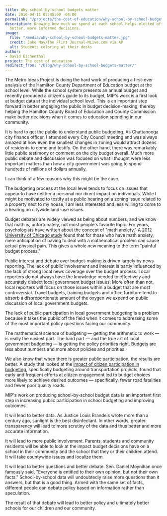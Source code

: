 ```yaml
---
title: Why school-by-school budgets matter
date: 2016-04-11 05:45:00 -04:00
permalink: "/projects/the-cost-of-education/why-school-by-school-budgets-matter/"
description: Knowing how much we spend at each school helps elected officials make
  better, more informed decisions.
image:
  file: "/media/why-school-by-school-budgets-matter.jpg"
  credit: Jake May/The Flint Journal-MLive.com via AP
  alt: Students coloring at their desks
author:
- David Eichenthal
project: The cost of education
redirect_from: "/blog/why-school-by-school-budgets-matter/"
---
```


The Metro Ideas Project is doing the hard work of producing a first-ever analysis of the Hamilton County Department of Education budget at the school level. While the school system presents an annual budget and recently produced a citizen's guide to its budget, MIP's work is a first look at budget data at the individual school level. This is an important step forward in better engaging the public in budget decision-making, thereby helping the Hamilton County Board of Education and County Commission make better decisions when it comes to education spending in our community.

It is hard to get the public to understand public budgeting. As Chattanooga city finance officer, I attended every City Council meeting and was always amazed at how even the smallest changes in zoning would attract dozens of residents to come and testify. On the other hand, there was remarkably little public testimony or comment on the city budget overall. Much more public debate and discussion was focused on what I thought were less important matters than how a city government was going to spend hundreds of millions of dollars annually.

I can think of a few reasons why this might be the case.

The budgeting process at the local level tends to focus on issues that appear to have neither a personal nor direct impact on individuals. While I might be motivated to testify at a public hearing on a zoning issue related to a property next to my house, I am less interested and less willing to come to a hearing on citywide land-use issues.

Budget debates are widely viewed as being about numbers, and we know that math is, unfortunately, not most people's favorite topic. For years, psychologists have written about the concept of "math anxiety." A [2012 University of Chicago study](http://www.ncbi.nlm.nih.gov/pubmed/23118929) found that for those who have math anxiety, mere anticipation of having to deal with a mathematical problem can cause actual physical pain. This gives a whole new meaning to the term "painful budget process."

Public interest and debate over budget-making is driven largely by news reporting. The lack of public involvement and interest is partly influenced by the lack of strong local news coverage over the budget process. Local reporters do not always have the knowledge needed to effectively and accurately dissect local government budget issues. More often than not, local reporters will focus on those issues within a budget that are most controversial. Travel budgets, training budgets and office furniture tend to absorb a disproportionate amount of the oxygen we expend on public discussion of local government budgets.

The lack of public participation in local government budgeting is a problem because it takes the public off the field when it comes to addressing some of the most important policy questions facing our community.

The mathematical science of budgeting — getting the arithmetic to work — is really the easiest part. The hard part — and the true art of local government budgeting — is getting the policy priorities right. Budgets are less about numbers and more about policies and priorities.

We also know that when there is greater public participation, the results are better. A study that looked at the [impact of citizen participation in budgeting](http://www.pmranet.org/~pmranet/conferences/OSU2009/papers/Neshkova,%20Milena,%20and%20Guo,%20Hai.%20%20Public%20Involvement%20and%20Organizational%20Performance%20-%20Evidence%20from%20State%20Agencies.pdf), specifically budgeting around transportation projects, found that early and frequent efforts at citizen engagement led to budget choices more likely to achieve desired outcomes — specifically, fewer road fatalities and fewer poor quality roads.

MIP's work on producing school-by-school budget data is an important first step in increasing public participation in school budgeting and improving outcomes.

It will lead to better data. As Justice Louis Brandeis wrote more than a century ago, sunlight is the best disinfectant. In other words, greater transparency will lead to more scrutiny of the data and thus better and more accurate information.

It will lead to more public involvement. Parents, students and community residents will be able to look at the impact budget decisions have on a school in their community and the school that they or their children attend. It will take countywide issues and localize them.

It will lead to better questions and better debate. Sen. Daniel Moynihan once famously said, "Everyone is entitled to their own opinion, but not their own facts." School-by-school data will undoubtedly raise more questions than it answers, but that is a good thing. Armed with the same set of facts, different people can debate policy based on information rather than speculation.

The result of that debate will lead to better policy and ultimately better schools for our children and our community.
